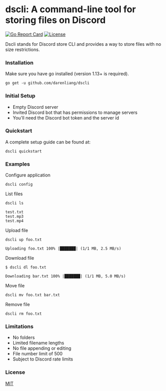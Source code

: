 # dscli: A command-line tool for storing files on Discord

[![Go Report Card](https://goreportcard.com/badge/github.com/darenliang/dscli)](https://goreportcard.com/report/github.com/darenliang/dscli)
[![License](https://img.shields.io/github/license/darenliang/dscli)](https://github.com/nikel-api/nikel/blob/master/LICENSE)

Dscli stands for Discord store CLI and provides a way to store files with no size restrictions.

### Installation

Make sure you have go installed (version 1.13+ is required).
```
go get -u github.com/darenliang/dscli
```

### Initial Setup

* Empty Discord server
* Invited Discord bot that has permissions to manage servers
* You'll need the Discord bot token and the server id

### Quickstart

A complete setup guide can be found at:
```
dscli quickstart
```

### Examples

Configure application
```
dscli config
```

List files
```
dscli ls

test.txt
test.mp3
test.mp4
```

Upload file
```
dscli up foo.txt

Uploading foo.txt 100% |███████| (1/1 MB, 2.5 MB/s)
```

Download file
```
$ dscli dl foo.txt

Downloading bar.txt 100% |███████| (1/1 MB, 5.0 MB/s)
```

Move file
```
dscli mv foo.txt bar.txt
```

Remove file
```
dscli rm foo.txt
```

### Limitations

* No folders
* Limited filename lengths
* No file appending or editing
* File number limit of 500
* Subject to Discord rate limits

### License

[MIT](https://github.com/darenliang/dscli/blob/master/LICENSE)
